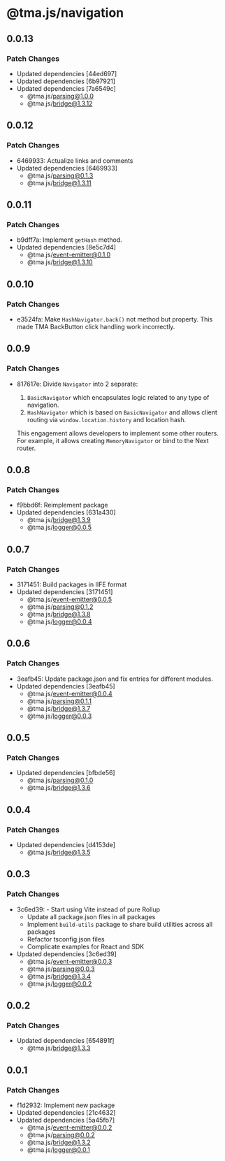 # @tma.js/navigation

## 0.0.13

### Patch Changes

- Updated dependencies [44ed697]
- Updated dependencies [6b97921]
- Updated dependencies [7a6549c]
  - @tma.js/parsing@1.0.0
  - @tma.js/bridge@1.3.12

## 0.0.12

### Patch Changes

- 6469933: Actualize links and comments
- Updated dependencies [6469933]
  - @tma.js/parsing@0.1.3
  - @tma.js/bridge@1.3.11

## 0.0.11

### Patch Changes

- b9dff7a: Implement `getHash` method.
- Updated dependencies [8e5c7d4]
  - @tma.js/event-emitter@0.1.0
  - @tma.js/bridge@1.3.10

## 0.0.10

### Patch Changes

- e3524fa: Make `HashNavigator.back()` not method but property. This made TMA BackButton click handling work incorrectly.

## 0.0.9

### Patch Changes

- 817617e: Divide `Navigator` into 2 separate:

  1. `BasicNavigator` which encapsulates logic related to any type of navigation.
  2. `HashNavigator` which is based on `BasicNavigator` and allows client routing via `window.location.history` and location hash.

  This engagement allows developers to implement some other routers. For example, it allows creating `MemoryNavigator` or bind to the Next router.

## 0.0.8

### Patch Changes

- f9bbd6f: Reimplement package
- Updated dependencies [631a430]
  - @tma.js/bridge@1.3.9
  - @tma.js/logger@0.0.5

## 0.0.7

### Patch Changes

- 3171451: Build packages in IIFE format
- Updated dependencies [3171451]
  - @tma.js/event-emitter@0.0.5
  - @tma.js/parsing@0.1.2
  - @tma.js/bridge@1.3.8
  - @tma.js/logger@0.0.4

## 0.0.6

### Patch Changes

- 3eafb45: Update package.json and fix entries for different modules.
- Updated dependencies [3eafb45]
  - @tma.js/event-emitter@0.0.4
  - @tma.js/parsing@0.1.1
  - @tma.js/bridge@1.3.7
  - @tma.js/logger@0.0.3

## 0.0.5

### Patch Changes

- Updated dependencies [bfbde56]
  - @tma.js/parsing@0.1.0
  - @tma.js/bridge@1.3.6

## 0.0.4

### Patch Changes

- Updated dependencies [d4153de]
  - @tma.js/bridge@1.3.5

## 0.0.3

### Patch Changes

- 3c6ed39: - Start using Vite instead of pure Rollup
  - Update all package.json files in all packages
  - Implement `build-utils` package to share build utilities across all packages
  - Refactor tsconfig.json files
  - Complicate examples for React and SDK
- Updated dependencies [3c6ed39]
  - @tma.js/event-emitter@0.0.3
  - @tma.js/parsing@0.0.3
  - @tma.js/bridge@1.3.4
  - @tma.js/logger@0.0.2

## 0.0.2

### Patch Changes

- Updated dependencies [654891f]
  - @tma.js/bridge@1.3.3

## 0.0.1

### Patch Changes

- f1d2932: Implement new package
- Updated dependencies [21c4632]
- Updated dependencies [5a45fb7]
  - @tma.js/event-emitter@0.0.2
  - @tma.js/parsing@0.0.2
  - @tma.js/bridge@1.3.2
  - @tma.js/logger@0.0.1
